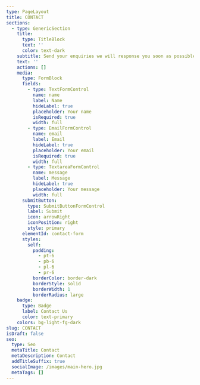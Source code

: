 ```yaml
---
type: PageLayout
title: CONTACT
sections:
  - type: GenericSection
    title:
      type: TitleBlock
      text: ''
      color: text-dark
    subtitle: Send your enquiries we will response you soon as possible.
    text: ''
    actions: []
    media:
      type: FormBlock
      fields:
        - type: TextFormControl
          name: name
          label: Name
          hideLabel: true
          placeholder: Your name
          isRequired: true
          width: full
        - type: EmailFormControl
          name: email
          label: Email
          hideLabel: true
          placeholder: Your email
          isRequired: true
          width: full
        - type: TextareaFormControl
          name: message
          label: Message
          hideLabel: true
          placeholder: Your message
          width: full
      submitButton:
        type: SubmitButtonFormControl
        label: Submit
        icon: arrowRight
        iconPosition: right
        style: primary
      elementId: contact-form
      styles:
        self:
          padding:
            - pt-6
            - pb-6
            - pl-6
            - pr-6
          borderColor: border-dark
          borderStyle: solid
          borderWidth: 1
          borderRadius: large
    badge:
      type: Badge
      label: Contact Us
      color: text-primary
    colors: bg-light-fg-dark
slug: CONTACT
isDraft: false
seo:
  type: Seo
  metaTitle: Contact
  metaDescription: Contact
  addTitleSuffix: true
  socialImage: /images/main-hero.jpg
  metaTags: []
---
```


